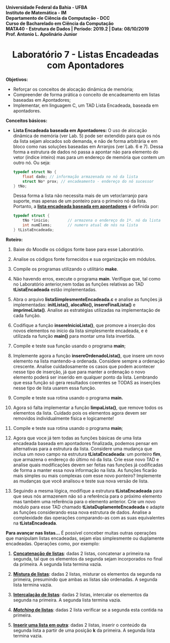 **Universidade Federal da Bahia - UFBA**<br>
**Instituto de Matemática - IM**<br>
**Departamento de Ciência da Computação - DCC**<br>
**Curso de Bacharelado em Ciência da Computação**<br>
**MATA40 - Estrutura de Dados | Período: 2019.2 | Data: 08/10/2019**<br>
**Prof. Antonio L. Apolinário Junior**

<h1 align="center">Laboratório 7 - Listas Encadeadas com Apontadores</h1>

**Objetivos:**

-   Reforçar os conceitos de alocação dinâmica de memória;
-   Compreender de forma prática o conceito de encadeamento em listas baseadas em Apontadores;
-   Implementar, em linguagem C, um TAD Lista Encadeada, baseada em apontadores.

**Conceitos básicos:**

-   **Lista Encadeada baseada em Apontadores:**
    O uso de alocação dinâmica de memória (ver Lab. 5) pode ser extendido para que os nós da lista sejam alocados sob demanda, e não de forma arbitrária e em bloco como nas soluções baseadas em Arranjos (ver Lab. 6 e 7). Dessa forma a estrutura de dados nó passa a apontar não para elemento do vetor (índice inteiro) mas para um endereço de memória que contem um outro nó. Ou seja:

    ```c
    typedef struct No {
    	float dado; // informação armazenada no nó da lista
    	struct No* prox; // encadeamento - endereço do nó sucessor
    } tNo;
    ```

    Dessa forma a lista não necessita mais de um vetor/arranjo para suporte, mas apenas de um ponteiro para o primeiro nó da lista. Portanto, a <u>**lista encadeada baseada em apontadores**</u> é definida por:

    ```c
    typedef struct {
    	tNo *inicio;        // armazena o endereço do 1º. nó da lista
    	int numElems;       // numero atual de nós na lista
    } tListaEncadeada;
    ```

**Roteiro:**

1. Baixe do Moodle os códigos fonte base para esse Laboratório.

2. Analise os códigos fonte fornecidos e sua organização em módulos.

3. Compile os programas utilizando o utilitário **make**.

4. Não havendo erros, execute o programa **main**. Verifique que, tal como no Laboratório anterior,nem todas as funções relativas ao TAD **tListaEncadeada** estão implementadas.

5. Abra o arquivo **listaSimplesmenteEncadeada.c** e analise as funções já implementadas: **initLista(), alocaNo(), insereFinalLista()** e **imprimeLista()**. Analise as estratégias utilizadas na implementação de cada função.

6. Codifique a função **insereInicioLista()**, que promove a inserção dos novos elementos no início da lista simplesmente encadeada, e é utilizada na função **main()** para montar uma lista invertida.

7. Compile e teste sua função usando o programa **main**;

8. Implemente agora a função **insereOrdenadoLista()**, que insere um novo elemento na lista mantendo-a ordenada. Considere sempre a ordenação crescente. Analise cuidadosamente os casos que podem acontecer nesse tipo de inserção, já que para manter a ordenação o novo elemento poderá ser inserido em qualquer ponto da lista. Lembrando que essa função só gera resultados coerentes se TODAS as inserções nesse tipo de lista usarem essa função.

9. Compile e teste sua rotina usando o programa **main.**

10. Agora só falta implementar a função **limpaLista()**, que remove todos os elementos da lista. Cuidado pois os elementos agora devem ser removidos individualmente física e logicamente!

11. Compile e teste sua rotina usando o programa **main**;

12. Agora que voce já tem todas as funções básicas de uma lista encadeada baseada em apontadores finalizada, podemos pensar em alternativas para a estrutura da lista. Considere uma mudança que inclua um novo campo na estrutura **tListaEncadeada**: um ponteiro **fim**, que armazena o endereço do último nó da lista. Crie esse novo TAD e analise quais modificações devem ser feitas nas funções já codificadas de forma a manter essa nova informação na lista. As funções ficarão mais simples ou mais complexas com esse novo ponteiro? Implemente as mudanças que você analisou e teste sua nova versão de lista.

13. Seguindo a mesma lógica, modifique a estrutura **tListaEncadeada** para que seus nós armazenem não só a referência para o próximo elemento mas também uma referência para o elemento anterior. Crie um novo módulo para esse TAD chamado **tListaDuplamenteEncadeada** e adapte as funções considerando essa nova estrutura de dados. Analise a complexidade das operações comparando-as com as suas equivalentes na **tListaEncadeada**.

**Para avançar nas listas...**
É possível conceber muitas outras operações que manipulam listas encadeadas, sejam elas simplesmente ou duplamente encadeadas. Operações como, por exemplo:

1. **<u>Concatenação de listas</u>**: dadas 2 listas, concatenar a primeira na segunda, tal que os elementos da segunda sejam incorporados no final da primeira. A segunda lista termina vazia.

2. **<u>Mistura de listas</u>**: dadas 2 listas, misturar os elementos da segunda na primeira, presumindo que ambas as listas são ordenadas. A segunda lista termina vazia.

3. **<u>Intercalação de listas</u>**: dadas 2 listas, intercalar os elementos da segunda na primeira. A segunda lista termina vazia.
4. **<u>_Matching_ de listas</u>**: dadas 2 lista verificar se a segunda esta contida na primeira.

5. **<u>Inserir uma lista em outra</u>**: dadas 2 listas, inserir o conteúdo da segunda lista a partir de uma posição **k** da primeira. A segunda lista termina vazia.
